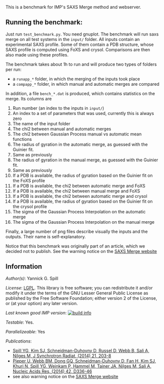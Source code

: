 This is a benchmark for IMP's SAXS Merge method and webserver.

## Running the benchmark:

Just run `test_benchmark.py`. You need gnuplot. The benchmark will run saxs
merge on all test systems in the `input/` folder.  All inputs contain an
experimental SAXS profile. Some of them contain a PDB structure, whose SAXS
profile is computed using FoXS and crysol. Comparisons are then also made using
these profiles.


The benchmark takes about 1h to run and will produce two types of folders per
run:
 - a `runapp_*` folder, in which the merging of the inputs took place
 - a `compapp_*` folder, in which manual and automatic merges are compared

In addition, a file `bench_*.dat` is produced, which contains statistics on the
merge. Its columns are
 1. Run number (an index to the inputs in `input/`)
 1. An index to a set of parameters that was used, currently this is always zero
 1. The name of the input folder
 1. The chi2 between manual and automatic merges
 1. The chi2 between Gaussian Process manual vs automatic mean functions
 1. The radius of gyration in the automatic merge, as guessed with the Guinier fit.
 1. Same as previously
 1. The radius of gyration in the manual merge, as guessed with the Guinier fit.
 1. Same as previously
 1. If a PDB is available, the radius of gyration based on the Guinier fit on
    the FoXS profile
 1. If a PDB is available, the chi2 between automatic merge and FoXS
 1. If a PDB is available, the chi2 between manual merge and FoXS
 1. If a PDB is available, the chi2 between automatic merge and crysol
 1. If a PDB is available, the radius of gyration based on the Guinier fit on
    the crysol profile
 1. The sigma of the Gaussian Process Interpolation on the automatic merge
 1. The sigma of the Gaussian Process Interpolation on the manual merge

Finally, a large number of png files describe visually the inputs and the
outputs. Their name is self-explanatory.

Notice that this benchmark was originally part of an article, which we decided
not to publish. See the warning notice on the [SAXS Merge
website](http://modbase.compbio.ucsf.edu/saxsmerge/)

## Information

_Author(s)_: Yannick G. Spill

_License_: [LGPL](http://www.gnu.org/licenses/old-licenses/lgpl-2.1.html).
This library is free software; you can redistribute it and/or
modify it under the terms of the GNU Lesser General Public
License as published by the Free Software Foundation; either
version 2 of the License, or (at your option) any later version.

_Last known good IMP version_: [![build info](https://salilab.org/imp/systems/?sysstat=15)](http://salilab.org/imp/systems/)

_Testable_: Yes.

_Parallelizeable_: Yes

_Publications_:
 - [Spill YG, Kim SJ, Schneidman-Duhovny D, Russel D, Webb B, Sali A, Nilges M, J Synchrotron Radiat, (2014) 21, 203-8](http://www.ncbi.nlm.nih.gov/pubmed/24365937)
 - [Pieper U, Webb BM, Dong GQ, Schneidman-Duhovny D, Fan H, Kim SJ, Khuri N, Spill YG, Weinkam P, Hammel M, Tainer JA, Nilges M, Sali A, Nucleic Acids Res, (2014) 42, D336-46](http://www.ncbi.nlm.nih.gov/pubmed/24271400)
 - see also warning notice on the [SAXS Merge website](http://modbase.compbio.ucsf.edu/saxsmerge/)

